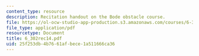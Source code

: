 ```yaml
---
content_type: resource
description: Recitation handout on the Bode obstacle course.
file: https://ol-ocw-studio-app-production.s3.amazonaws.com/courses/6-302-feedback-systems-spring-2007/25f253db4b7661afbece1a511666ca36_6_302rec14.pdf
file_type: application/pdf
resourcetype: Document
title: 6_302rec14.pdf
uid: 25f253db-4b76-61af-bece-1a511666ca36
---
```

